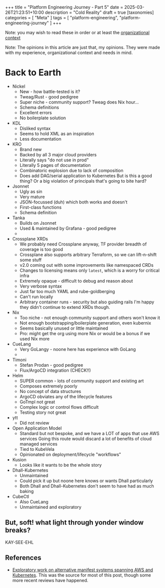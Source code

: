 +++
title = "Platform Engineering Journey - Part 5"
date = 2025-03-26T21:23:51+10:00
description = "Cold Reality"
draft = true
[taxonomies]
categories = [ "Meta" ]
tags = [ "platform-engineering", "platform-engineering-journey" ]
+++

Note: you may wish to read these in order or at least the [organizational context](./platform-engineering-journey-part-0.md)

Note: The opinions in this article are just that, my opinions.
They were made with my experience, organizational context and needs in mind.

# Back to Earth

- Nickel
  - New - how battle-tested is it?
  - Tweag/Rust - good pedigree
  - Super niche - community support? Tweag does Nix hour...
  - Schema definitions
  - Excellent errors
  - No boilerplate solution
- KDL
  - Disliked syntax
  - Seems to hold XML as an inspiration
  - Less documentation
- KRO
  - Brand new
  - Backed by all 3 major cloud providers
  - Literally says "do not use in prod"
  - Literally 5 pages of documentation
  - Combinatoric explosion due to lack of composition
  - Does add DAG/serial application to Kubernetes
    But is this a good thing? Or a big violation of principals that's going to bite hard?
- Jsonnet
  - Ugly as sin
  - Very mature
  - JSON-focussed (duh) which both works and doesn't
  - First-class functions
  - Schema definition
- Tanka
  - Builds on Jsonnet
  - Used & maintained by Grafana - good pedigree
  -
- Crossplane XRDs
  - We probably need Crossplane anyway, TF provider breadth of coverage is too good
  - Crossplane also supports arbitrary Terraform, so we can lift-n-shift some stuff
  - v2.0 coming out with some improvements like namespaced CRDs
  - Changes to licensing means only `latest`, which is a worry for critical infra
  - Extremely opaque - difficult to debug and reason about
  - Very verbose syntax
  - Just far too much YAML and rube-goldberging
  - Can't run locally
  - Arbitrary container runs - security but also guiding rails
    I'm happy they didn't continue to extend XRDs though.
- Nix
  - Too niche - not enough community support and others won't know it
  - Not enough bootstrapping/boilerplate generation, even kubernix
  - Seems basically unused or little maintained
  - Pro: might get the org using more Nix or would be a bonus if we used Nix more
- CueLang
  - Very GoLangy - noone here has experience with GoLang
  -
- Timoni
  - Stefan Prodan - good pedigree
  - Flux/ArgoCD integration (CHECK!!)
- Helm
  - SUPER common - lots of community support and existing art
  - Composes extremely poorly
  - No concept of data structures
  - ArgoCD obviates any of the lifecycle features
  - GoTmpl not great
  - Complex logic or control flows difficult
  - Testing story not great
- ytt
  - Did not review
- Open Application Model
  - Standard but not bespoke, and we have a LOT of apps that use AWS services
    Going this route would discard a lot of benefits of cloud managed services
  - Tied to KubeVela
  - Opinionated on deployment/lifecycle "workflows"
- Kusion
  - Looks like it wants to be the whole story
- Dhall-Kubernetes
  - Unmaintained
  - Could pick it up but noone here knows or wants Dhall particularly
  - Both Dhall and Dhall-Kubernetes don't seem to have had as much baking
- CubeCtl
  - Also CueLang
  - Unmaintained and exploratory

## But, soft! what light through yonder window breaks?

KAY-SEE-EHL

## References

- [Exploratory work on alternative manifest systems spanning AWS and Kubernetes](https://gitlab.com/arichtman-srt/platform-demo/).
  This was the source for most of this post, though some more recent reviews have happened.
